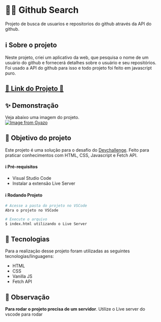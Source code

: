 # 🕵️‍♂️ Github Search
Projeto de busca de usuarios e repositorios do github através da API do github.

## ℹ Sobre o projeto 
Neste projeto, criei um aplicativo da web, que pesquisa o nome de um usuário do github e fornecerá detalhes sobre o usuário e seu repositórios. Foi usado a API do github para isso e todo projeto foi feito em javascript puro.

<h2 ><a href="https://vinicyusabreu.github.io/Github_Search/" target="_blank">🚀 Link do Projeto 🚀</a></h2>

## ✨ Demonstração    
Veja abaixo uma imagem do projeto.</br>
[![Image from Gyazo](https://i.gyazo.com/fa722c902810cb76e1cc5081a68f6403.gif)](https://gyazo.com/fa722c902810cb76e1cc5081a68f6403)

## 🎯 Objetivo do projeto
Este projeto é uma solução para o desafio do [Devchallenge](https://devchallenge.com.br/challenges/6010b6ad1194ca0021a24f31/details). 
Feito para praticar conhecimentos com HTML, CSS, Javascript e Fetch API.


<h4>ℹ️ Pré-requisitos</h4>

<ul>
    <li>Visual Studio Code</li>
    <li>Instalar a extensão Live Server</li>
</ul>

<h4>ℹ️ Rodando Projeto</h4>

```bash
# Acesse a pasta do projeto no VSCode
Abra o projeto no VSCode

# Execute o arquivo
$ index.html utilizando o Live Server
```

## 🤖 Tecnologias 
Para a realização desse projeto foram utilizadas as seguintes tecnologias/linguagens: 
- HTML
- CSS
- Vanilla JS
- Fetch API

 <h2>🛑 Observação</h2>
 <p><strong>Para rodar o projeto precisa de um servidor</strong>. Utilize o Live server do vscode para rodar</p>